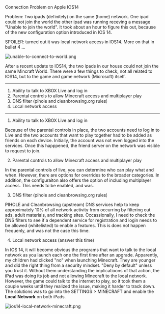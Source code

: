 Connection Problem on Apple IOS14

Problem:  Two ipads (definitely) on the same (home) network.  One ipad could not join the world the other ipad was running receving a message "Unable to join the world".  It took about an hour to figure this out, because of the new configuration option introduced in IOS 14.

SPOILER: turned out it was local network access in IOS14. More on that in bullet 4 ...

![unable-to-connect-to-world.png](../../_resources/bcedf5660ce14ed4a0e2d6cd46f82687.png)

After a recent update to IOS14, the two ipads in our house could not join the same Mincraft World.  There were a few things to check, not all related to IOS14, but to the game and game network (Microsoft) itself.
* * *
1. Ability to talk to XBOX Live and log in
2. Parental controls to allow Minecraft access and multiplayer play
3. DNS filter (pihole and cleanbrowsing.org rules)
4. Local network access

* * *

1. Ability to talk to XBOX Live and log in

Because of the parental controls in place, the two accounts need to log in to Live and the two accounts that want to play together had to be added as friends on each device.   Initially, the account was not even logged into the services.  Once this happpened, the friend server on the network was visible to request to join.

2. Parental controls to allow Minecraft access and multiplayer play
 
In the parental controls of live, you can determine who can play what and when.  However, there are options for overrides to the broader categories.  In addition, the configuraiton also offers the option of including multiplayer access.  This needs to be enabled, and was.  

3. DNS filter (pihole and cleanbrowsing.org rules)

PIHOLE and Cleanbrowsing (upstream) DNS services help to keep approximately 10% of all network activity from occurring by filtering out ads, adult materials, and tracking sites.  Occassionally, I need to check the DNS filters to see if a dependent service for registration and login needs to be allowed (whitelisted) to enable a features.  This is does not happen frequenly, and was not the case this time.

4. Local network access (answer this time)

In IOS 14, it will become obvious the programs that want to talk to the local network as you launch each one the first time after an upgrade.   Apparently, my children had clicked "no" when launching Minecraft.   They are younger and did the right thing from a security mindset.  "Deny by default" unless you trust it.  Without them understanding the implicatioons of that action, the iPad was doing its job and not allowing Minecraft to the local network.  However, the game could talk to the internet to play, so it took them a couple weeks until they realized the issue, making it harder to track down.    The solutions was to go into the SETTINGS > MINECRAFT and enable the **Local Network** on both iPads.



![ios14-local-network-minecraft.png](../../_resources/7d1112b16d814341a5dabf3f147d3eb9.png)

